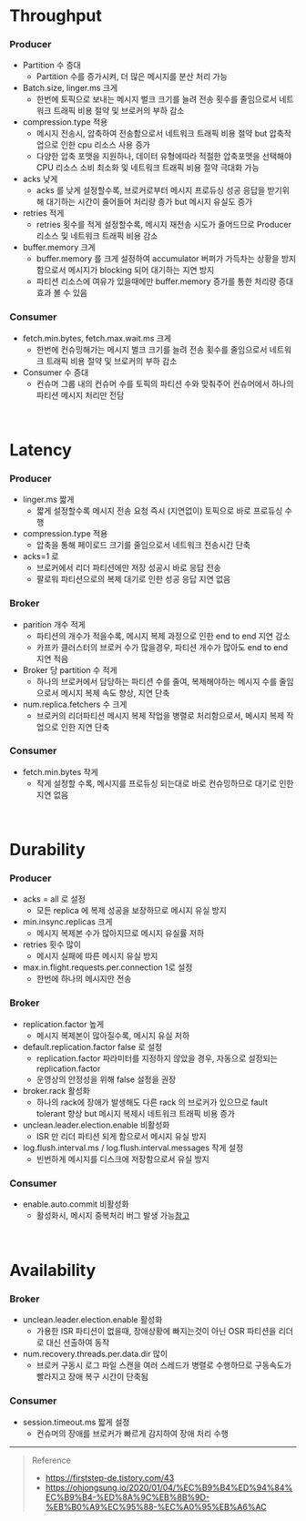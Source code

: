 # Throughput
### Producer
* Partition 수 증대
	* Partition 수를 증가시켜, 더 많은 메시지를 분산 처리 가능
* Batch.size, linger.ms 크게
	* 한번에 토픽으로 보내는 메시지 벌크 크기를 늘려 전송 횟수를 줄임으로서 네트워크 트래픽 비용 절약 및 브로커의 부하 감소
* compression.type 적용
	* 메시지 전송시, 압축하여 전송함으로서 네트워크 트래픽 비용 절약 but 압축작업으로 인한 cpu 리소스 사용 증가
	* 다양한 압축 포맷을 지원하나, 데이터 유형에따라 적절한 압축포맷을 선택해야 CPU 리소스 소비 최소화 및 네트워크 트래픽 비용 절약 극대화 가능
* acks 낮게
	* acks 를 낮게 설정할수록, 브로커로부터 메시지 프로듀싱 성공 응답을 받기위해 대기하는 시간이 줄어들어 처리량 증가 but 메시지 유실도 증가 
* retries 적게
	* retries 횟수를 적게 설정할수록, 메시지 재전송 시도가 줄어드므로 Producer 리소스 및 네트워크 트래픽 비용 감소
* buffer.memory 크게
	* buffer.memory 를 크게 설정하여 accumulator 버퍼가 가득차는 상황을 방지함으로서 메시지가 blocking 되어 대기하는 지연 방지
	* 파티션 리소스에 여유가 있을때에만 buffer.memory 증가를 통한 처리량 증대 효과 볼 수 있음 

### Consumer
* fetch.min.bytes, fetch.max.wait.ms 크게
	* 한번에 컨슈밍해가는 메시지 벌크 크기를 늘려 전송 횟수를 줄임으로서 네트워크 트래픽 비용 절약 및 브로커의 부하 감소
* Consumer 수 증대
	* 컨슈머 그룹 내의 컨슈머 수를 토픽의 파티션 수와 맞춰주어 컨슈머에서 하나의 파티션 메시지 처리만 전담  

<br>

# Latency
### Producer
* linger.ms 짧게
	* 짧게 설정할수록 메시지 전송 요청 즉시 (지연없이) 토픽으로 바로 프로듀싱 수행
* compression.type 적용
	* 압축을 통해 페이로드 크기를 줄임으로서 네트워크 전송시간 단축
* acks=1 로
	* 브로커에서 리더 파티션에만 저장 성공시 바로 응답 전송
	* 팔로워 파티션으로의 복제 대기로 인한 성공 응답 지연 없음

### Broker
* parition 개수 적게
	* 파티션의 개수가 적을수록, 메시지 복제 과정으로 인한 end to end 지연 감소
	* 카프카 클러스터의 브로커 수가 많을경우, 파티션 개수가 많아도 end to end 지연 적음
* Broker 당 partition 수 적게
	* 하나의 브로커에서 담당하는 파티션 수를 줄여, 복제해야하는 메시지 수를 줄임으로서 메시지 복제 속도 향상, 지연 단축
* num.replica.fetchers 수 크게
	* 브로커의 리더파티션 메시지 복제 작업을 병렬로 처리함으로서, 메시지 복제 작업으로 인한 지연 단축   

### Consumer
* fetch.min.bytes 작게
	* 작게 설정할 수록, 메시지를 프로듀싱 되는대로 바로 컨슈밍하므로 대기로 인한 지연 없음

<br>

# Durability
### Producer
* acks = all 로 설정
	* 모든 replica 에 복제 성공을 보장하므로 메시지 유실 방지
* min.insync.replicas 크게
	* 메시지 복제본 수가 많아지므로 메시지 유실률 저하 
* retries 횟수 많이
	* 메시지 실패에 따른 메시지 유실 방지
* max.in.flight.requests.per.connection 1로 설정
	* 한번에 하나의 메시지만 전송

### Broker
* replication.factor 높게
	* 메시지 복제본이 많아질수록, 메시지 유실 저하 
* default.replication.factor false 로 설정
	* replication.factor 파라미터를 지정하지 않았을 경우, 자동으로 설정되는 replication.factor
	* 운영상의 안정성을 위해 false 설정을 권장 
* broker.rack 활성화
	* 하나의 rack에 장애가 발생해도 다른 rack 의 브로커가 있으므로 fault tolerant 향상 but 메시지 복제시 네트워크 트래픽 비용 증가 
* unclean.leader.election.enable 비활성화
	* ISR 만 리더 파티션 되게 함으로서 메시지 유실 방지
* log.flush.interval.ms / log.flush.interval.messages 작게 설정
	* 빈번하게 메시지를 디스크에 저장함으로서 유실 방지

### Consumer
* enable.auto.commit 비활성화
	* 활성화시, 메시지 중복처리 버그 발생 가능[참고](https://blog.voidmainvoid.net/262)

<br>

# Availability
### Broker
* unclean.leader.election.enable 활성화
	* 가용한 ISR 파티션이 없을때, 장애상황에 빠지는것이 아닌 OSR 파티션을 리더로 대신 선출하여 동작
* num.recovery.threads.per.data.dir 많이
	* 브로커 구동시 로그 파일 스캔을 여러 스레드가 병렬로 수행하므로 구동속도가 빨라지고 장애 복구 시간이 단축됨

### Consumer
* session.timeout.ms 짧게 설정
	* 컨슈머의 장애를 브로커가 빠르게 감지하여 장애 처리 수행
	
***
> Reference
> * https://firststep-de.tistory.com/43
> * https://ohjongsung.io/2020/01/04/%EC%B9%B4%ED%94%84%EC%B9%B4-%ED%8A%9C%EB%8B%9D-%EB%B0%A9%EC%95%88-%EC%A0%95%EB%A6%AC